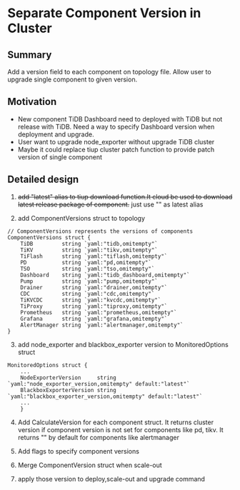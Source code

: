# Separate Component Version in Cluster

## Summary

Add a version field to each component on topology file. Allow user to upgrade single component to given version.

## Motivation

- New component TiDB Dashboard need to deployed with TiDB but not release with TiDB. Need a way to specify Dashboard version when deployment and upgrade.
- User want to upgrade node_exporter without upgrade TiDB cluster
- Maybe it could replace tiup cluster patch function to provide patch version of single component

## Detailed design

1. ~~add "latest" alias to tiup download function.It cloud be used to download latest release package of component.~~ just use "" as latest alias

2. add ComponentVersions struct to topology

```
// ComponentVersions represents the versions of components
ComponentVersions struct {
	TiDB         string `yaml:"tidb,omitempty"`
	TiKV         string `yaml:"tikv,omitempty"`
	TiFlash      string `yaml:"tiflash,omitempty"`
	PD           string `yaml:"pd,omitempty"`
	TSO          string `yaml:"tso,omitempty"`
	Dashboard    string `yaml:"tidb_dashboard,omitempty"`
	Pump         string `yaml:"pump,omitempty"`
	Drainer      string `yaml:"drainer,omitempty"`
	CDC          string `yaml:"cdc,omitempty"`
	TiKVCDC      string `yaml:"kvcdc,omitempty"`
	TiProxy      string `yaml:"tiproxy,omitempty"`
	Prometheus   string `yaml:"prometheus,omitempty"`
	Grafana      string `yaml:"grafana,omitempty"`
	AlertManager string `yaml:"alertmanager,omitempty"`
}
```

3. add node_exporter and blackbox_exporter version to MonitoredOptions struct

```
MonitoredOptions struct {
    ...
	NodeExporterVersion     string    `yaml:"node_exporter_version,omitempty" default:"latest"`
	BlackboxExporterVersion string    `yaml:"blackbox_exporter_version,omitempty" default:"latest"`
    ...
	}
```

4. Add CalculateVersion for each component struct. It returns cluster version if component version is not set for components like pd, tikv. It returns "" by default for components like alertmanager

5. Add flags to specify component versions

6. Merge ComponentVersion struct when scale-out

7. apply those version to deploy,scale-out and upgrade command
